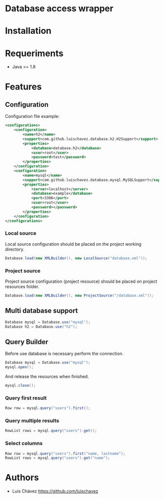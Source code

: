 # Database access wrapper

# Installation

# Requeriments
- Java >= 1.8

# Features
## Configuration
Configuration file example:
```xml
<configurations>
    <configuration>
        <name>h2</name>
        <support>com.github.luischavez.database.h2.H2Support</support>
        <properties>
            <database>database.h2</database>
            <user>root</user>
            <password>test</password>
        </properties>
    </configuration>
    <configuration>
        <name>mysql</name>
        <support>com.github.luischavez.database.mysql.MySQLSupport</support>
        <properties>
            <server>localhost</server>
            <database>example</database>
            <port>3306</port>
            <user>root</user>
            <password></password>
        </properties>
    </configuration>
</configurations>
```
### Local source
Local source configuration should be placed on the project working directory.
```java
Database.load(new XMLBuilder(), new LocalSource("database.xml"));
```
### Project source
Project source configuration (project resource) should be placed on project resources folder.
```java
Database.load(new XMLBuilder(), new ProjectSource("/database.xml"));
```
## Multi database support
```java
Database mysql = Database.use("mysql");
Database h2 = Database.use("h2");
```
## Query Builder
Before use database is necessary perform the connection.
```java
Database mysql = Database.use("mysql");
mysql.open();
```
And release the resources when finished.
```java
mysql.close();
```
### Query first result
```java
Row row = mysql.query("users").first();
```
### Query multiple results
```java
RowList rows = mysql.query("users").get();
```
### Select columns
```java
Row row = mysql.query("users").first("name, lastname");
RowList rows = mysql.query("users").get("name");
```
# Authors
- Luis Chávez <https://github.com/luischavez>